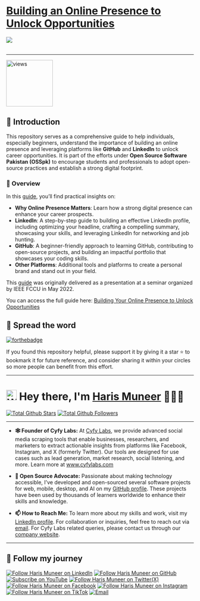 <h1><a href="https://docs.google.com/presentation/d/e/2PACX-1vSP8akBOli5iXhvlIuBFsoi1Arfz8LPpUFQ0MrXBG6GJWA2yJ6tGvjMBYDgkbTOgj6D_GwJD9Je8myz/pub?start=false&loop=false&delayms=60000">Building an Online Presence to Unlock Opportunities</a></h1>

<a href="https://docs.google.com/presentation/d/e/2PACX-1vSP8akBOli5iXhvlIuBFsoi1Arfz8LPpUFQ0MrXBG6GJWA2yJ6tGvjMBYDgkbTOgj6D_GwJD9Je8myz/pub?start=false&loop=false&delayms=60000">
  <div align="left">
    <img src="https://github.com/user-attachments/assets/224826f3-44ea-4fcf-888d-e5a987bc86a6"/>
  </div>
</a>

<br>
<hr>

<a href="https://github.com/harismuneer"><img alt="views" title="Github views" src="https://komarev.com/ghpvc/?username=harismuneer&style=flat-square" width="125"/></a>

## 🌟 Introduction
This repository serves as a comprehensive guide to help individuals, especially beginners, understand the importance of building an online presence and leveraging platforms like **GitHub** and **LinkedIn** to unlock career opportunities. It is part of the efforts under **Open Source Software Pakistan (OSSpk)** to encourage students and professionals to adopt open-source practices and establish a strong digital footprint.

### 📖 Overview
In this <a href="https://docs.google.com/presentation/d/e/2PACX-1vSP8akBOli5iXhvlIuBFsoi1Arfz8LPpUFQ0MrXBG6GJWA2yJ6tGvjMBYDgkbTOgj6D_GwJD9Je8myz/pub?start=false&loop=false&delayms=60000">guide</a>, you’ll find practical insights on:

- **Why Online Presence Matters**: Learn how a strong digital presence can enhance your career prospects.
- **LinkedIn**: A step-by-step guide to building an effective LinkedIn profile, including optimizing your headline, crafting a compelling summary, showcasing your skills, and leveraging LinkedIn for networking and job hunting.
- **GitHub**: A beginner-friendly approach to learning GitHub, contributing to open-source projects, and building an impactful portfolio that showcases your coding skills.
- **Other Platforms**: Additional tools and platforms to create a personal brand and stand out in your field.

This <a href="https://docs.google.com/presentation/d/e/2PACX-1vSP8akBOli5iXhvlIuBFsoi1Arfz8LPpUFQ0MrXBG6GJWA2yJ6tGvjMBYDgkbTOgj6D_GwJD9Je8myz/pub?start=false&loop=false&delayms=60000">guide</a> was originally delivered as a presentation at a seminar organized by IEEE FCCU in May 2022.

You can access the full guide here: <a href="https://docs.google.com/presentation/d/e/2PACX-1vSP8akBOli5iXhvlIuBFsoi1Arfz8LPpUFQ0MrXBG6GJWA2yJ6tGvjMBYDgkbTOgj6D_GwJD9Je8myz/pub?start=false&loop=false&delayms=60000">Building Your Online Presence to Unlock Opportunities </a>

## 🤝 Spread the word
[![forthebadge](https://forthebadge.com/images/badges/built-with-love.svg)](#)

If you found this repository helpful, please support it by giving it a star ⭐ to bookmark it for future reference, and consider sharing it within your circles so more people can benefit from this effort.

<!-- PROFILE_INTRO_START -->

<hr>

<h1> <a href="#"><img src="https://media.giphy.com/media/hvRJCLFzcasrR4ia7z/giphy.gif" alt="Waving hand" width="28"></a>
Hey there, I'm <a href="https://www.linkedin.com/in/harismuneer/">Haris Muneer</a> 👨🏻‍💻
</h1>


<a href="https://github.com/harismuneer"><img src="https://img.shields.io/github/stars/harismuneer" alt="Total Github Stars"></a>
<a href="https://github.com/harismuneer?tab=followers"><img src="https://img.shields.io/github/followers/harismuneer" alt="Total Github Followers"></a>

<hr>

- <b>🕸️ Founder of Cyfy Labs:</b> At <a href="https://www.cyfylabs.com">Cyfy Labs</a>, we provide advanced social media scraping tools that enable businesses, researchers, and marketers to extract actionable insights from platforms like Facebook, Instagram, and X (formerly Twitter). Our tools are designed for use cases such as lead generation, market research, social listening, and more. Learn more at <a href="https://www.cyfylabs.com">www.cyfylabs.com</a>

- <b>🌟 Open Source Advocate:</b> Passionate about making technology accessible, I’ve developed and open-sourced several software projects for web, mobile, desktop, and AI on my <a href="https://github.com/harismuneer">GitHub profile</a>. These projects have been used by thousands of learners worldwide to enhance their skills and knowledge.

- <b>📫 How to Reach Me:</b> To learn more about my skills and work, visit my <a href="https://www.linkedin.com/in/harismuneer">LinkedIn profile</a>. For collaboration or inquiries, feel free to reach out via <a href="mailto:haris.muneer5@gmail.com">email</a>. For Cyfy Labs related queries, please contact us through our <a href="https://www.cyfylabs.com">company website</a>.

<hr>

<h2 align="left">🤝 Follow my journey</h2>
<p align="left">
  <a href="https://www.linkedin.com/in/harismuneer"><img title="Follow Haris Muneer on LinkedIn" src="https://img.shields.io/badge/LinkedIn-0077B5?style=for-the-badge&logo=linkedin&logoColor=white"/></a>
  <a href="https://github.com/harismuneer"><img title="Follow Haris Muneer on GitHub" src="https://img.shields.io/badge/GitHub-100000?style=for-the-badge&logo=github&logoColor=white"/></a>
  <a href="https://www.youtube.com/@haris_muneer?sub_confirmation=1"><img title="Subscribe on YouTube" src="https://img.shields.io/badge/YouTube-FF0000?style=for-the-badge&logo=youtube&logoColor=white"/></a> 
   <a href="https://x.com/harismuneer99"><img title="Follow Haris Muneer on Twitter(X)" src="https://img.shields.io/badge/X-000000?style=for-the-badge&logo=x&logoColor=white"/></a>
 <a href="https://www.facebook.com/harism99"><img title="Follow Haris Muneer on Facebook" src="https://img.shields.io/badge/Facebook-1877F2?style=for-the-badge&logo=facebook&logoColor=white"/></a>
   <a href="https://www.instagram.com/harismuneer99"><img title="Follow Haris Muneer on Instagram" src="https://img.shields.io/badge/Instagram-E4405F?style=for-the-badge&logo=instagram&logoColor=white"/></a>
  <a href="https://www.tiktok.com/@harismuneer99"><img title="Follow Haris Muneer on TikTok" src="https://img.shields.io/badge/TikTok-000000?style=for-the-badge&logo=tiktok&logoColor=white"/></a> 
  <a href="mailto:haris.muneer5@gmail.com"><img title="Email" src="https://img.shields.io/badge/Gmail-D14836?style=for-the-badge&logo=gmail&logoColor=white"/></a>
</p>



<!-- PROFILE_INTRO_END -->


